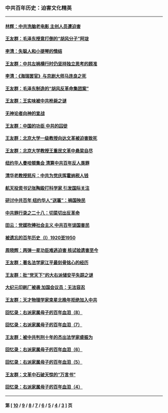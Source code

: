 ### 中共百年历史：迫害文化精英
---
#### [林辉：中共洗脑老电影 主创人员遭迫害](../../pages/nf1176111/n13699437.md?05260430) 
#### [王友群：毛泽东授意打倒的“胡风分子”阿垅](../../pages/nf1176111/n13592541.md?05260430) 
#### [李清：失聪人和小提琴的情结](../../pages/nf1176111/n13459280.md?05260430) 
#### [王友群：中共左祸横行时仍坚持独立思考的顾准](../../pages/nf1176111/n13444722.md?05260430) 
#### [李清：《海瑞罢官》与京剧大师马连良之死](../../pages/nf1176111/n13412316.md?05260430) 
#### [王友群：毛泽东制造的“胡风反革命集团案”](../../pages/nf1176111/n13324909.md?05260430) 
#### [王友群：王实味被中共枪毙之谜](../../pages/nf1176111/n13307502.md?05260430) 
#### [无神论者向神的宣战](../../pages/nf1176111/n13281535.md?05260430) 
#### [王友群：中国的功臣 中共的囚徒](../../pages/nf1176111/n13291790.md?05260430) 
#### [王友群：北京大学一级教授向达文革被迫害致死](../../pages/nf1176111/n13150966.md?05260430) 
#### [王友群：北京大学教授王重民文革中悬梁自尽](../../pages/nf1176111/n13084645.md?05260430) 
#### [纽约华人曼哈顿集会 清算中共百年反人类罪](../../pages/nf1176111/n13084157.md?05260430) 
#### [清华老教授怒斥：中共为党庆挥霍纳税人钱](../../pages/nf1176111/n13071430.md?05260430) 
#### [航天投资书记张陶殴打科学家 引发国际关注](../../pages/nf1176111/n13069132.md?05260430) 
#### [研讨中共百年 纽约华人“送匾”：祸国殃民](../../pages/nf1176111/n13057367.md?05260430) 
#### [中共罪行录之二十八：切菜切出反革命](../../pages/nf1176111/n13030600.md?05260430) 
#### [田云：党媒吹捧社会主义 中共百年误国害民](../../pages/nf1176111/n13006682.md?05260430) 
#### [被遗忘的百年历史（I）1920至1950](../../pages/nf1176111/n12986411.md?05260430) 
#### [周晓辉：两弹一星功臣难逃迫害 核试验遗害至今](../../pages/nf1176111/n12974997.md?05260430) 
#### [王友群：著名法学家江平最刻骨铭心的经历](../../pages/nf1176111/n12970787.md?05260430) 
#### [王友群：批“党天下”的大右派储安平失踪之谜](../../pages/nf1176111/n12954229.md?05260430) 
#### [大纪元印刷厂被袭 加国会议员：无法容忍](../../pages/nf1176111/n12883028.md?05260430) 
#### [王友群：天才物理学家束星北晚年拒绝加入中共](../../pages/nf1176111/n12792913.md?05260430) 
#### [回忆录：右派家属母子的百年血泪（8）](../../pages/nf1176111/n12706196.md?05260430) 
#### [回忆录：右派家属母子的百年血泪（7）](../../pages/nf1176111/n12706191.md?05260430) 
#### [王友群：被中共判刑十年的杰出法学家盛振为](../../pages/nf1176111/n12706141.md?05260430) 
#### [回忆录：右派家属母子的百年血泪（6）](../../pages/nf1176111/n12698863.md?05260430) 
#### [回忆录：右派家属母子的百年血泪（5）](../../pages/nf1176111/n12692515.md?05260430) 
#### [王友群：文革中石破天惊的“万言书”](../../pages/nf1176111/n12690994.md?05260430) 
#### [回忆录：右派家属母子的百年血泪（4）](../../pages/nf1176111/n12686410.md?05260430) 

---
#### 第 [ [10](./10.md?05260430) / [9](./9.md?05260430) / [8](./8.md?05260430) / [7](./7.md?05260430) / [6](./6.md?05260430) / [5](./5.md?05260430) / [4](./4.md?05260430) / [3](./3.md?05260430) ] 页
